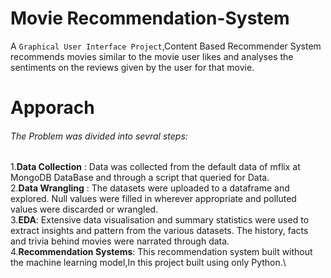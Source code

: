 # Movie Recommendation-System
A `Graphical User Interface Project`,Content Based Recommender System recommends movies similar to the movie user likes and analyses the sentiments on the reviews given by the user for that movie.

# Apporach
###### The Problem was divided into sevral steps:
  1.**Data Collection** : Data was collected from the default data of mflix at MongoDB DataBase and through a script that queried for Data.\
  2.**Data Wrangling** : The datasets were uploaded to a dataframe and explored. Null values were filled in wherever appropriate and polluted values were discarded or wrangled.\
  3.**EDA**: Extensive data visualisation and summary statistics were used to extract insights and pattern from the various datasets. The history, facts and trivia behind movies were              narrated through data.\
  4.**Recommendation Systems**: This recommendation system built without the machine learning model,In this project built using only Python.\
